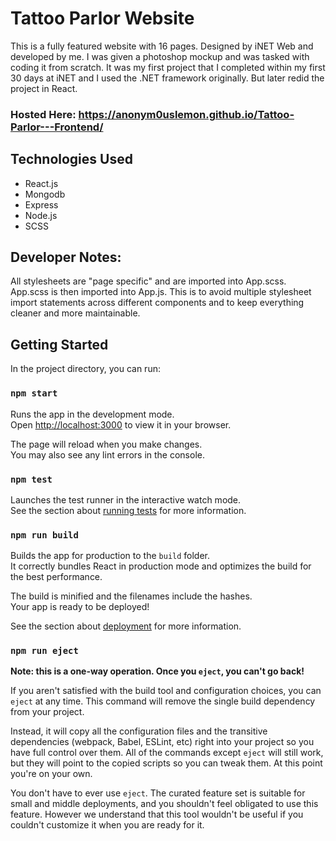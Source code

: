# Tattoo Parlor Website

This is a fully featured website with 16 pages. Designed by iNET Web and developed by me. I was given a photoshop mockup and was tasked with coding it from scratch. It was my first project that I completed within my first 30 days at iNET and I used the .NET framework originally. But later redid the project in React. 

### Hosted Here: https://anonym0uslemon.github.io/Tattoo-Parlor---Frontend/


## Technologies Used

+ React.js
+ Mongodb
+ Express
+ Node.js
+ SCSS

## Developer Notes: 

All stylesheets are "page specific" and are imported into App.scss. App.scss is then imported into App.js. This is to avoid multiple stylesheet import statements across different components and to keep everything cleaner and more maintainable. 

## Getting Started

In the project directory, you can run:

### `npm start`

Runs the app in the development mode.\
Open [http://localhost:3000](http://localhost:3000) to view it in your browser.

The page will reload when you make changes.\
You may also see any lint errors in the console.

### `npm test`

Launches the test runner in the interactive watch mode.\
See the section about [running tests](https://facebook.github.io/create-react-app/docs/running-tests) for more information.

### `npm run build`

Builds the app for production to the `build` folder.\
It correctly bundles React in production mode and optimizes the build for the best performance.

The build is minified and the filenames include the hashes.\
Your app is ready to be deployed!

See the section about [deployment](https://facebook.github.io/create-react-app/docs/deployment) for more information.

### `npm run eject`

**Note: this is a one-way operation. Once you `eject`, you can't go back!**

If you aren't satisfied with the build tool and configuration choices, you can `eject` at any time. This command will remove the single build dependency from your project.

Instead, it will copy all the configuration files and the transitive dependencies (webpack, Babel, ESLint, etc) right into your project so you have full control over them. All of the commands except `eject` will still work, but they will point to the copied scripts so you can tweak them. At this point you're on your own.

You don't have to ever use `eject`. The curated feature set is suitable for small and middle deployments, and you shouldn't feel obligated to use this feature. However we understand that this tool wouldn't be useful if you couldn't customize it when you are ready for it.
